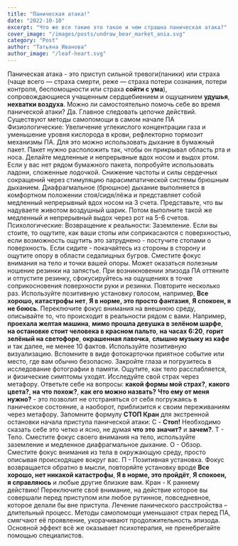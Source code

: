 ```yaml
---
title: "Паническая атака!"
date: "2022-10-10"
excerpt: "Что же все такие это такое и чем страшна паническая атака?"
cover_image: "/images/posts/undraw_bear_market_ania.svg"
category: "Post"
author: "Татьяна Иванова"
author_image: "/leaf-heart.svg"
---
```


Паническая атака - это приступ сильной тревоги(паники) или страха (чаще всего — страха смерти, реже — страха потери сознания, потери контроля, беспомощности или страха **сойти с ума**), сопровождающиеся учащенным сердцебиением и ощущением **удушья**, **нехватки воздуха**.
Можно ли самостоятельно помочь себе во время панической атаки? Да. Главное следовать цепочке действий. Существуют методы самопомощи в самом начале ПА
Физиологические: Увеличение углекислого концентрации газа и уменьшение уровня кислорода в крови, рефлекторно тормозит механизмы ПА.
Для это можно использовать дыхание в бумажный пакет. Пакет нужно расположить так, чтобы он прикрывал область рта и носа. Делайте медленные и непрерывные вдох носом и выдох ртом. Если у вас нет рядом бумажного пакета, попробуйте использовать ладони, сложенные лодочкой.
Снижение частоты и силы сердечных сокращений через стимуляцию парасимпатической системы брюшным дыханием.
Диафрагмальное (брюшное) дыхание выполняется в комфортном положении стоя/сидя/лёжа и представляет собой медленный непрерывный вдох носом на 3 счета. Представьте, что вы надуваете животом воздушный шарик. Потом выполните такой же медленный и непрерывный выдох через рот на 5-6 счетов.
Психологические:
Возвращение к реальности:
Заземление. Если вы стоите, то ощутите, как ваши стопы или соприкасаются с поверхностью, если возможность ощутить это затруднено - постучите стопами о поверхность. Если сидите - покачайтесь из стороны в сторону и ощутите опору в области седалищных бугров. Сместите фокус внимания на тело и точки вашей опоры.
Может оказаться полезным ношение резинки на запястье. При возникновении эпизода ПА оттяните и отпустите резинку, сфокусируйтесь на ощущениях в точке соприкосновения поверхности руки и резинки. Повторите несколько раз.
Используйте позитивную установку голосом, например, **Все хорошо, катастрофы нет**, **Я в норме, это просто фантазия**, **Я спокоен, я не боюсь**.
Переключите фокус внимания на внешнюю среду, описывайте то, что происходит в реальности рядом с вами. Например, **проехала желтая машина**, **мимо прошла девушка в зелёном шарфе**, **на остановке стоит человека в красном пальто**, **на часах 6:20**, **горит зелёный на светофоре**, **окрашенная лавочка**, **слышно музыку из кафе** и так далее, не менее 10 фактов.
Используйте позитивную визуализацию. Вспомните в виде фотокарточки приятное событие или место, где вам обычно безопасно. Закройте глаза и погрузитесь в исследование фотографии в памяти. Ощутите, как тело расслабляется, и физические симптомы уходят.
Исследуйте свой страх через метафору. Ответьте себе на вопросы: **какой формы мой страх?**, **какого цвета?**, **на что похож?**, **как его можно назвать?** **Что ему от меня нужно?** - это позволит не отстраняться от себя погружаясь в паническое состояние, а наоборот, приблизится к своим переживаниям через метафору.
Запомните формулу **СТОП Кран** для экстренной остановки начала приступа панической атаки:
С - **Стоп!**
Необходимо сказать себе это четко и ясно, не думая **что это значит?** и **зачем?**.
Т - Тело.
Сместите фокус своего внимания на тело, используйте заземление и медленное диафрагмальное дыхание.
О - Обзор.
Сместите фокус внимания из тела в окружающую среду, просто описывая происходящее вокруг вас.
П - Позитивная установка.
Фокус возвращается обратно в мысли, повторяйте установку вроде **Все хорошо, нет никакой катастрофы**, **Я в норме, это пройдёт**, **Я спокоен, я справляюсь** и любые другие близкие вам.
Кран - К раннему действию!
Переключите своё внимание, на действие которое вы совершали перед приступом или любое рутинное, повседневное, которое делали бы вне приступа.
Лечение панического расстройства – длительный процесс. Методы самопомощи уменьшают страх перед ПА, смягчают её проявление, укорачивают продолжительность эпизода. Основной эффект всё же оказывает психотерапия, не пренебрегайте помощью специалистов.
